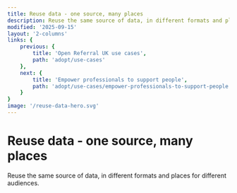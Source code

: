 ```yaml
---
title: Reuse data - one source, many places
description: Reuse the same source of data, in different formats and places for different audiences. 
modified: '2025-09-15'
layout: '2-columns'
links: {
    previous: {
        title: 'Open Referral UK use cases',
        path: 'adopt/use-cases'
    },
    next: {
        title: 'Empower professionals to support people',
        path: 'adopt/use-cases/empower-professionals-to-support-people'
    }
}
image: '/reuse-data-hero.svg'
---
```


# Reuse data - one source, many places

Reuse the same source of data, in different formats and places for different audiences.